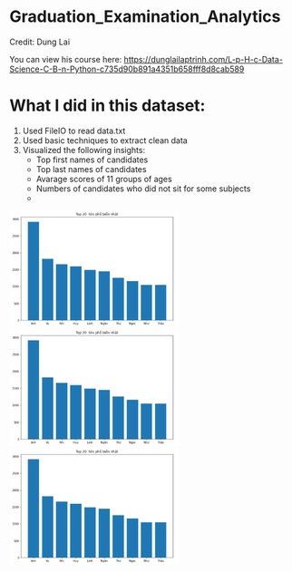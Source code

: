 # Graduation_Examination_Analytics

Credit: Dung Lai

You can view his course here: https://dunglailaptrinh.com/L-p-H-c-Data-Science-C-B-n-Python-c735d90b891a4351b658fff8d8cab589

# What I did in this dataset:
1. Used FileIO to read data.txt
2. Used basic techniques to extract clean data
3. Visualized the following insights:
    * Top first names of candidates
    * Top last names of candidates
    * Avarage scores of 11 groups of ages
    * Numbers of candidates who did not sit for some subjects
    * 

<img src="images/1.jpg" width="300"/> <img src="images/1.jpg" width="300"/> <img src="images/1.jpg" width="300"/>
